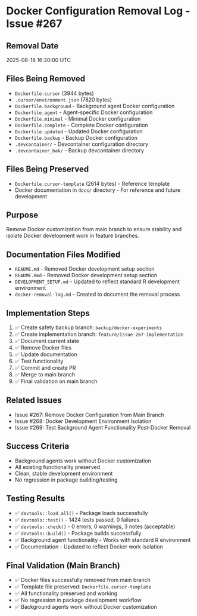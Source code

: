 # Docker Configuration Removal Log - Issue #267

## Removal Date
2025-08-18 16:20:00 UTC

## Files Being Removed
- `Dockerfile.cursor` (3944 bytes)
- `.cursor/environment.json` (7820 bytes)
- `Dockerfile.background` - Background agent Docker configuration
- `Dockerfile.agent` - Agent-specific Docker configuration
- `Dockerfile.minimal` - Minimal Docker configuration
- `Dockerfile.complete` - Complete Docker configuration
- `Dockerfile.updated` - Updated Docker configuration
- `Dockerfile.backup` - Backup Docker configuration
- `.devcontainer/` - Devcontainer configuration directory
- `.devcontainer_bak/` - Backup devcontainer directory

## Files Being Preserved
- `Dockerfile.cursor-template` (2614 bytes) - Reference template
- Docker documentation in `docs/` directory - For reference and future development

## Purpose
Remove Docker customization from main branch to ensure stability and isolate Docker development work in feature branches.

## Documentation Files Modified
- `README.md` - Removed Docker development setup section
- `README.Rmd` - Removed Docker development setup section
- `DEVELOPMENT_SETUP.md` - Updated to reflect standard R development environment
- `docker-removal-log.md` - Created to document the removal process

## Implementation Steps
1. ✅ Create safety backup branch: `backup/docker-experiments`
2. ✅ Create implementation branch: `feature/issue-267-implementation`
3. ✅ Document current state
4. ✅ Remove Docker files
5. ✅ Update documentation
6. ✅ Test functionality
7. ✅ Commit and create PR
8. ✅ Merge to main branch
9. ✅ Final validation on main branch

## Related Issues
- Issue #267: Remove Docker Configuration from Main Branch
- Issue #268: Docker Development Environment Isolation
- Issue #269: Test Background Agent Functionality Post-Docker Removal

## Success Criteria
- Background agents work without Docker customization
- All existing functionality preserved
- Clean, stable development environment
- No regression in package building/testing

## Testing Results
- ✅ `devtools::load_all()` - Package loads successfully
- ✅ `devtools::test()` - 1424 tests passed, 0 failures
- ✅ `devtools::check()` - 0 errors, 0 warnings, 3 notes (acceptable)
- ✅ `devtools::build()` - Package builds successfully
- ✅ Background agent functionality - Works with standard R environment
- ✅ Documentation - Updated to reflect Docker work isolation

## Final Validation (Main Branch)
- ✅ Docker files successfully removed from main branch
- ✅ Template file preserved: `Dockerfile.cursor-template`
- ✅ All functionality preserved and working
- ✅ No regression in package development workflow
- ✅ Background agents work without Docker customization
